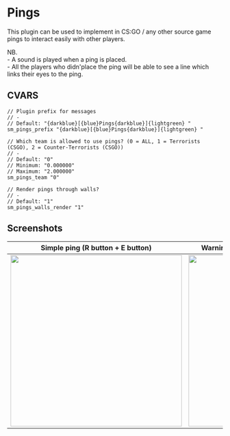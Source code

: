 # Pings
This plugin can be used to implement in CS:GO / any other source game pings to interact easily with other players.

NB.<br/>
\- A sound is played when a ping is placed.<br/>
\- All the players who didn'place the ping will be able to see a line which links their eyes to the ping.<br/>
## CVARS
```
// Plugin prefix for messages
// -
// Default: "{darkblue}[{blue}Pings{darkblue}]{lightgreen} "
sm_pings_prefix "{darkblue}[{blue}Pings{darkblue}]{lightgreen} "

// Which team is allowed to use pings? (0 = ALL, 1 = Terrorists (CSGO), 2 = Counter-Terrorists (CSGO))
// -
// Default: "0"
// Minimum: "0.000000"
// Maximum: "2.000000"
sm_pings_team "0"

// Render pings through walls?
// -
// Default: "1"
sm_pings_walls_render "1"
```

## Screenshots
| Simple ping (R button + E button)  | Warning ping (Mouse right click + E button) |
| ------------- | ------------- |
| <img src="https://image.prntscr.com/image/KbY2BxupTZC5AeVRQvrSOw.png" width="400"> | <img src="https://image.prntscr.com/image/dVo5yl2oR-6VYvwRdzMpCQ.png" width="400"> |